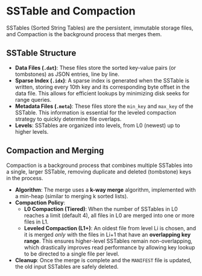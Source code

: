 # SSTable and Compaction

SSTables (Sorted String Tables) are the persistent, immutable storage files, and Compaction is the background process that merges them.

## SSTable Structure
* **Data Files (`.dat`)**: These files store the sorted key-value pairs (or tombstones) as JSON entries, line by line.
* **Sparse Index (`.idx`)**: A sparse index is generated when the SSTable is written, storing every 10th key and its corresponding byte offset in the data file. This allows for efficient lookups by minimizing disk seeks for range queries.
* **Metadata Files (`.meta`)**: These files store the `min_key` and `max_key` of the SSTable. This information is essential for the leveled compaction strategy to quickly determine file overlaps.
* **Levels**: SSTables are organized into levels, from L0 (newest) up to higher levels.

## Compaction and Merging
Compaction is a background process that combines multiple SSTables into a single, larger SSTable, removing duplicate and deleted (tombstone) keys in the process.

* **Algorithm**: The merge uses a **k-way merge** algorithm, implemented with a min-heap (similar to merging k sorted lists).
* **Compaction Policy**:
    * **L0 Compaction (Tiered)**: When the number of SSTables in L0 reaches a limit (default 4), all files in L0 are merged into one or more files in L1.
    * **Leveled Compaction (L1+)**: An oldest file from level Li is chosen, and it is merged *only* with the files in Li+1 that have an **overlapping key range**. This ensures higher-level SSTables remain non-overlapping, which drastically improves read performance by allowing key lookup to be directed to a single file per level.
* **Cleanup**: Once the merge is complete and the `MANIFEST` file is updated, the old input SSTables are safely deleted.
